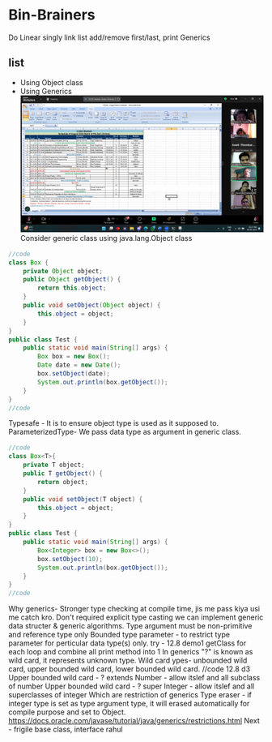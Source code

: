 # Bin-Brainers
Do Linear singly link list add/remove first/last, print
Generics 
## list
* Using Object class
* Using Generics
![cdac image](/CDAC%20Schedule.jpg)
Consider generic class using java.lang.Object class
```java
//code
class Box {
	private Object object;
	public Object getObject() {
		return this.object;
	}
	public void setObject(Object object) {
		this.object = object;
	}
}
public class Test {
	public static void main(String[] args) {
		Box box = new Box();
		Date date = new Date();
		box.setObject(date);
		System.out.println(box.getObject());
	}
}
//code
```
Typesafe - It is to ensure object type is used as it supposed to.
ParameterizedType-
We pass data type as argument in generic class.
```java
//code
class Box<T>{
	private T object;
	public T getObject() {
		return object;
	}
	public void setObject(T object) {
		this.object = object;
	}
}
public class Test {
	public static void main(String[] args) {
		Box<Integer> box = new Box<>();
		box.setObject(10);
		System.out.println(box.getObject());
	}
}
//code
```
Why generics-
Stronger type checking at compile time, jis me pass kiya usi me catch kro.
Don't required explicit type casting
we can implement generic data structer & generic algorithms.
Type argument must be non-primitive and reference type only
Bounded type parameter - to restrict type parameter for perticular data type(s) only.
try - 12.8 demo1 getClass for each loop and combine all print method into 1
In generics "?" is known as wild card, it represents unknown type.
Wild card ypes- unbounded wild card, upper bounded wild card, lower bounded wild card.
//code 12.8 d3
Upper bounded wild card - ? extends Number - allow itslef and all subclass of number
Upper bounded wild card - ? super Integer - allow itslef and all superclasses of integer
Which are restriction of generics
Type eraser - if integer type is set as type argument type, it will erased automatically for compile purpose and set to Object.
https://docs.oracle.com/javase/tutorial/java/generics/restrictions.html
Next - 
frigile base class, interface
rahul
